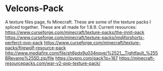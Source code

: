 # Velcons-Pack
A texture files page, fo Minecraft. These are some of the texture packs I spliced together. These are all made for 1.8.9.
Current resources:
https://www.curseforge.com/minecraft/texture-packs/the-innit-pack
https://www.curseforge.com/minecraft/texture-packs/imdjforshorts-perferct-pvp-pack
https://www.curseforge.com/minecraft/texture-packs/firewolf-resource-pack
http://www.mediafire.com/file/sh6pdx9u034nqve/%2521__Tightfault_%255BRevamp%255D.zip/file
https://pvprp.com/pack?p=167
https://minecraft-resourcepacks.com/war-v2-pvp-texture-pack/

